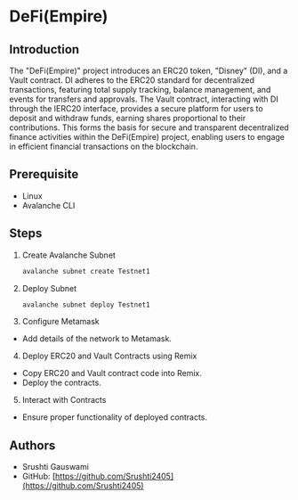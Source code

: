 # DeFi(Empire)

## Introduction

The "DeFi(Empire)" project introduces an ERC20 token, "Disney" (DI), and a Vault contract. DI adheres to the ERC20 standard for decentralized transactions, featuring total supply tracking, balance management, and events for transfers and approvals. The Vault contract, interacting with DI through the IERC20 interface, provides a secure platform for users to deposit and withdraw funds, earning shares proportional to their contributions. This forms the basis for secure and transparent decentralized finance activities within the DeFi(Empire) project, enabling users to engage in efficient financial transactions on the blockchain.

## Prerequisite

- Linux
- Avalanche CLI

## Steps

1. Create Avalanche Subnet
   ```bash
   avalanche subnet create Testnet1
   ```
2. Deploy Subnet
   ```bash
   avalanche subnet deploy Testnet1
   ```
3. Configure Metamask

- Add details of the network to Metamask.

4. Deploy ERC20 and Vault Contracts using Remix

- Copy ERC20 and Vault contract code into Remix.
- Deploy the contracts.

5. Interact with Contracts

- Ensure proper functionality of deployed contracts.

## Authors

- Srushti Gauswami
- GitHub: [https://github.com/Srushti2405](https://github.com/Srushti2405)
